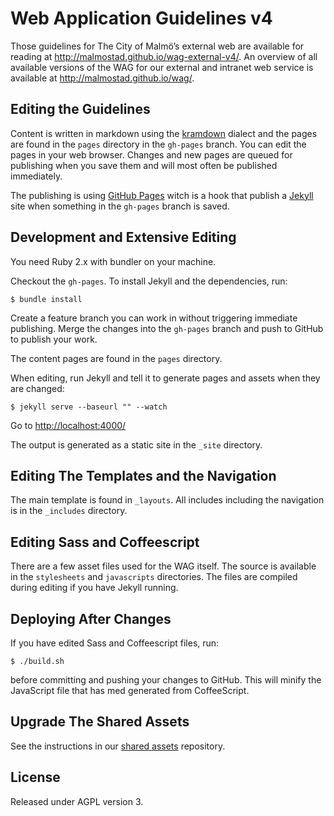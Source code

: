 Web Application Guidelines v4
==============================

Those guidelines for The City of Malmö’s external web are available for reading at http://malmostad.github.io/wag-external-v4/. An overview of all available versions of the WAG for our external and intranet web service is available at http://malmostad.github.io/wag/.

## Editing the Guidelines
Content is written in markdown using the [kramdown](http://kramdown.rubyforge.org/syntax.html) dialect and the pages are found in the `pages` directory in the `gh-pages` branch. You can edit the pages in your web browser. Changes and new pages are queued for publishing when you save them and will most often be published immediately.

The publishing is using [GitHub Pages](https://pages.github.com/) witch is a hook that publish a [Jekyll](http://jekyll.io) site when something in the `gh-pages` branch is saved.


## Development and Extensive Editing

You need Ruby 2.x with bundler on your machine.

Checkout the `gh-pages`. To install Jekyll and the dependencies, run:

    $ bundle install

Create a feature branch you can work in without triggering immediate publishing. Merge the changes into the `gh-pages` branch and push to GitHub to publish your work.

The content pages are found in the `pages` directory.

When editing, run Jekyll and tell it to generate pages and assets when they are changed:

``` shell
$ jekyll serve --baseurl "" --watch
```

Go to [http://localhost:4000/](http://localhost:4000/)

The output is generated as a static site in the `_site` directory.


## Editing The Templates and the Navigation
The main template is found in `_layouts`. All includes including the navigation is in the `_includes` directory.


## Editing Sass and Coffeescript
There are a few asset files used for the WAG itself. The source is available in the `stylesheets` and `javascripts` directories. The files are compiled during editing if you have Jekyll running.


## Deploying After Changes
If you have edited Sass and Coffeescript files, run:

    $ ./build.sh

before committing and pushing your changes to GitHub. This will minify the JavaScript file that has med generated from CoffeeScript.


## Upgrade The Shared Assets
See the instructions in our [shared assets](https://github.com/malmostad/shared_assets) repository.

## License
Released under AGPL version 3.
